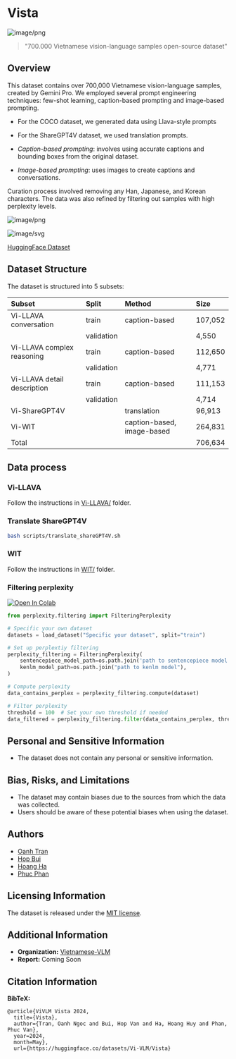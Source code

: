 # Vista

![image/png](https://cdn-uploads.huggingface.co/production/uploads/630a5ef0e81e1dea2cedcec0/a9hcD8YWqlmsaEHvr2ole.png)

> "700.000 Vietnamese vision-language samples open-source dataset"

## Overview

This dataset contains over 700,000 Vietnamese vision-language samples, created by Gemini Pro. We employed several prompt engineering techniques: few-shot learning, caption-based prompting and image-based prompting.

- For the COCO dataset, we generated data using Llava-style prompts
- For the ShareGPT4V dataset, we used translation prompts.

- *Caption-based prompting*: involves using accurate captions and bounding boxes from the original dataset.
- *Image-based prompting*: uses images to create captions and conversations.

Curation process involved removing any Han, Japanese, and Korean characters. The data was also refined by filtering out samples with high perplexity levels.

![image/png](https://cdn-uploads.huggingface.co/production/uploads/617296c180f98c89a18948d2/mhVuEEC08oNHss_sxgWiA.png)

![image/svg](https://huggingface.co/front/assets/huggingface_logo.svg) 

[HuggingFace Dataset](https://huggingface.co/datasets/Vi-VLM/Vista)

## Dataset Structure

The dataset is structured into 5 subsets:

| Subset                      | Split      | Method                     | Size    |
|:-----------------------------|:------------|:----------------------------|:---------|
| Vi-LLAVA conversation       | train      | caption-based              | 107,052 |
|                             | validation |                            | 4,550   |
| Vi-LLAVA complex reasoning  | train      | caption-based              | 112,650 |
|                             | validation |                            | 4,771   |
| Vi-LLAVA detail description | train      | caption-based              | 111,153 |
|                             | validation |                            | 4,714   |
| Vi-ShareGPT4V               |            | translation                | 96,913  |
| Vi-WIT                      |            | caption-based, image-based | 264,831 |
| Total                       |            |                            | 706,634 |

## Data process

### Vi-LLAVA

Follow the instructions in [Vi-LLAVA/](https://github.com/Oztobuzz/Vista/tree/main/Vi-LLAVA) folder.

### Translate ShareGPT4V
```bash
bash scripts/translate_shareGPT4V.sh
```

### WIT

Follow the instructions in [WIT/](https://github.com/Oztobuzz/Vista/tree/main/WIT) folder.

### Filtering perplexity
[![Open In Colab](https://colab.research.google.com/assets/colab-badge.svg)](https://colab.research.google.com/github/Oztobuzz/Vista/blob/main/examples/filter_perplexity.ipynb)

``` python
from perplexity.filtering import FilteringPerplexity

# Specific your own dataset
datasets = load_dataset("Specific your dataset", split="train")

# Set up perplextiy filtering
perplexity_filtering = FilteringPerplexity(
    sentencepiece_model_path=os.path.join('path to sentencepiece model'),
    kenlm_model_path=os.path.join("path to kenlm model"),
)

# Compute perplexity
data_contains_perplex = perplexity_filtering.compute(dataset)

# Filter perplexity
threshold = 100  # Set your own threshold if needed
data_filtered = perplexity_filtering.filter(data_contains_perplex, threshold=threshold)
```

## Personal and Sensitive Information

- The dataset does not contain any personal or sensitive information.

## Bias, Risks, and Limitations

- The dataset may contain biases due to the sources from which the data was collected. 
- Users should be aware of these potential biases when using the dataset.

## Authors

- [Oanh Tran](https://www.linkedin.com/in/oanhtran2002/)
- [Hop Bui](https://github.com/hllj)
- [Hoang Ha](https://www.linkedin.com/in/hoanghavn/)
- [Phuc Phan](https://www.linkedin.com/in/pphuc/)

## Licensing Information

The dataset is released under the [MIT license](https://opensource.org/license/MIT).

## Additional Information

- **Organization:** [Vietnamese-VLM](https://huggingface.co/Vi-VLM)
- **Report:** Coming Soon

## Citation Information

**BibTeX:**

```
@article{ViVLM Vista 2024,
  title={Vista},
  author={Tran, Oanh Ngoc and Bui, Hop Van and Ha, Hoang Huy and Phan, Phuc Van},
  year=2024,
  month=May},
  url={https://huggingface.co/datasets/Vi-VLM/Vista}
```
